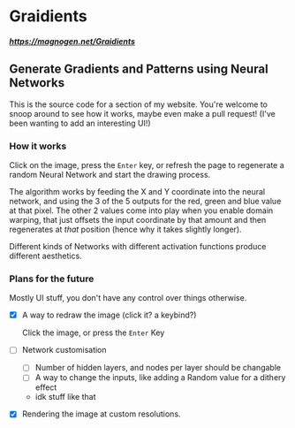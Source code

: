 # Graidients
##### https://magnogen.net/Graidients
## Generate Gradients and Patterns using Neural Networks

This is the source code for a section of my website.
You're welcome to snoop around to see how it works, maybe even make a pull request!
(I've been wanting to add an interesting UI!)

### How it works
Click on the image, press the `Enter` key, or refresh the page to regenerate a random Neural Network and start the drawing process.

The algorithm works by feeding the X and Y coordinate into the neural network, and using the 3 of the 5 outputs for the red, green and blue value at that pixel.
The other 2 values come into play when you enable domain warping, that just offsets the input coordinate by that amount and then regenerates at _that_ position (hence why it takes slightly longer).

Different kinds of Networks with different activation functions produce different aesthetics.

### Plans for the future
Mostly UI stuff, you don't have any control over things otherwise.
- [x] A way to redraw the image (click it? a keybind?) 
  
  Click the image, or press the `Enter` Key
- [ ] Network customisation
  - [ ] Number of hidden layers, and nodes per layer should be changable
  - [ ] A way to change the inputs, like adding a Random value for a dithery effect
  - idk stuff like that
- [x] Rendering the image at custom resolutions.
